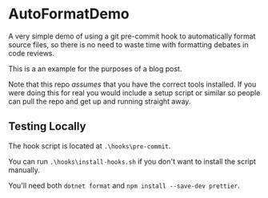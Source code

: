 # AutoFormatDemo

A very simple demo of using a git pre-commit hook to automatically format source files, so there is no need to waste time with formatting debates in code reviews.

This is a an example for the purposes of a blog post.

Note that this repo _assumes_ that you have the correct tools installed. If you were doing this for real you would include a setup script or similar so people can pull the repo and get up and running straight away.

## Testing Locally

The hook script is located at `.\hooks\pre-commit`.

You can run `.\hooks\install-hooks.sh` if you don't want to install the script manually.

You'll need both `dotnet format` and `npm install --save-dev prettier`.
